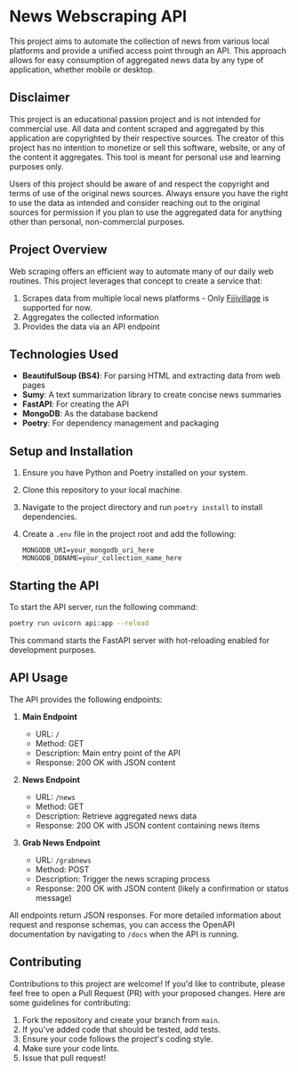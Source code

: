 # News Webscraping API

This project aims to automate the collection of news from various local platforms and provide a unified access point through an API. This approach allows for easy consumption of aggregated news data by any type of application, whether mobile or desktop.

## Disclaimer

This project is an educational passion project and is not intended for commercial use. All data and content scraped and aggregated by this application are copyrighted by their respective sources. The creator of this project has no intention to monetize or sell this software, website, or any of the content it aggregates. This tool is meant for personal use and learning purposes only.

Users of this project should be aware of and respect the copyright and terms of use of the original news sources. Always ensure you have the right to use the data as intended and consider reaching out to the original sources for permission if you plan to use the aggregated data for anything other than personal, non-commercial purposes.

## Project Overview

Web scraping offers an efficient way to automate many of our daily web routines. This project leverages that concept to create a service that:

1. Scrapes data from multiple local news platforms - Only [Fijivillage](https://fijivillage.com/news) is supported for now.
2. Aggregates the collected information
3. Provides the data via an API endpoint

## Technologies Used

- **BeautifulSoup (BS4)**: For parsing HTML and extracting data from web pages
- **Sumy**: A text summarization library to create concise news summaries
- **FastAPI**: For creating the API
- **MongoDB**: As the database backend
- **Poetry**: For dependency management and packaging

## Setup and Installation

1. Ensure you have Python and Poetry installed on your system.
2. Clone this repository to your local machine.
3. Navigate to the project directory and run `poetry install` to install dependencies.
4. Create a `.env` file in the project root and add the following:

   ```
   MONGODB_URI=your_mongodb_uri_here
   MONGODB_DBNAME=your_collection_name_here
   ```

## Starting the API

To start the API server, run the following command:

```bash
poetry run uvicorn api:app --reload
```

This command starts the FastAPI server with hot-reloading enabled for development purposes.

## API Usage

The API provides the following endpoints:

1. **Main Endpoint**

   - URL: `/`
   - Method: GET
   - Description: Main entry point of the API
   - Response: 200 OK with JSON content

2. **News Endpoint**

   - URL: `/news`
   - Method: GET
   - Description: Retrieve aggregated news data
   - Response: 200 OK with JSON content containing news items

3. **Grab News Endpoint**
   - URL: `/grabnews`
   - Method: POST
   - Description: Trigger the news scraping process
   - Response: 200 OK with JSON content (likely a confirmation or status message)

All endpoints return JSON responses. For more detailed information about request and response schemas, you can access the OpenAPI documentation by navigating to `/docs` when the API is running.

## Contributing

Contributions to this project are welcome! If you'd like to contribute, please feel free to open a Pull Request (PR) with your proposed changes. Here are some guidelines for contributing:

1. Fork the repository and create your branch from `main`.
2. If you've added code that should be tested, add tests.
3. Ensure your code follows the project's coding style.
4. Make sure your code lints.
5. Issue that pull request!
